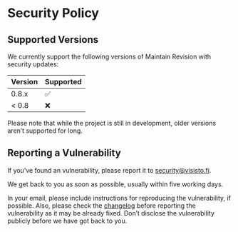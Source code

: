 # Security Policy

## Supported Versions

We currently support the following versions of Maintain Revision with security updates:

| Version | Supported          |
| ------- | ------------------ |
| 0.8.x   | :white_check_mark: |
| < 0.8   | :x:                |

Please note that while the project is still in development, older versions aren’t supported for long.

## Reporting a Vulnerability

If you’ve found an vulnerability, please report it to security@visisto.fi.

We get back to you as soon as possible, usually within five working days.

In your email, please include instructions for reproducing the vulnerability, if possible. Also, please check the [changelog](https://github.com/anttikivi/maintain-revision/blob/develop/CHANGELOG.md) before reporting the vulnerability as it may be already fixed. Don’t disclose the vulnerability publicly before we have got back to you.
